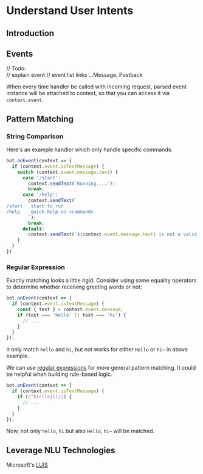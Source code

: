 # Understand User Intents

## Introduction


## Events

// Todo:  
// explain event
// event list links ...Message, Postback

When every time handler be called with incoming request, parsed event instance will be attached to context, so that you can access it via `context.event`.

## Pattern Matching

### String Comparison

Here's an example handler which only handle specific commands:

```js
bot.onEvent(context => {
  if (context.event.isTextMessage) {
    switch (context.event.message.text) {
      case '/start':
        context.sendText('Running....');
        break;
      case '/help':
        context.sendText(`
/start   start to run
/help    quick help on <command>
        `);
        break;
      default:
        context.sendText(`${context.event.message.text} is not a valid command.`);
    }
  }
})
```

### Regular Expression

Exactly matching looks a little rigid. Consider using some equality operators to determine whether receiving greeting words or not:

```js
bot.onEvent(context => {
  if (context.event.isTextMessage) {
    const { text } = context.event.message;
    if (text === 'hello' || text === 'hi') {
      // ...
    }
  }
});
```

It only match `hello` and `hi`, but not works for either `Hello` or `hi~` in above example.

We can use [regular expressions](https://developer.mozilla.org/en-US/docs/Web/JavaScript/Reference/Global_Objects/RegExp) for more general pattern matching. It could be helpful when building rule-based logic.

```js
bot.onEvent(context => {
  if (context.event.isTextMessage) {
    if (/^h(ello|i)/i) {
      // ...
    }
  }
});
```

Now, not only `hello`, `hi` but also `Hello`, `hi~` will be matched.

## Leverage NLU Technologies

Microsoft's [LUIS](https://www.luis.ai/)
